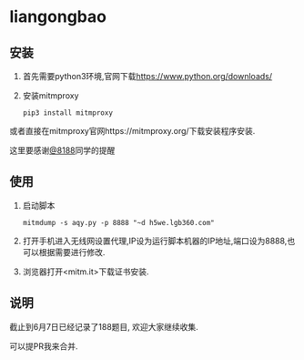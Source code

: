 # liangongbao

## 安装

1. 首先需要python3环境,官网下载<https://www.python.org/downloads/>

2. 安装mitmproxy

   `pip3 install mitmproxy`



或者直接在mitmproxy官网https://mitmproxy.org/下载安装程序安装.

这里要感谢[@8188](https://github.com/8188)同学的提醒

## 使用

1. 启动脚本

   `mitmdump -s aqy.py -p 8888 "~d h5we.lgb360.com"`

2. 打开手机进入无线网设置代理,IP设为运行脚本机器的IP地址,端口设为8888,也可以根据需要进行修改.

3. 浏览器打开<mitm.it>下载证书安装.

## 说明

截止到6月7日已经记录了188题目, 欢迎大家继续收集.

可以提PR我来合并.